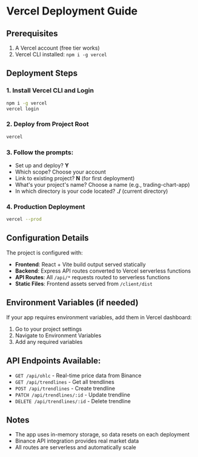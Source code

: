 # Vercel Deployment Guide

## Prerequisites
1. A Vercel account (free tier works)
2. Vercel CLI installed: `npm i -g vercel`

## Deployment Steps

### 1. Install Vercel CLI and Login
```bash
npm i -g vercel
vercel login
```

### 2. Deploy from Project Root
```bash
vercel
```

### 3. Follow the prompts:
- Set up and deploy? **Y**
- Which scope? Choose your account
- Link to existing project? **N** (for first deployment)
- What's your project's name? Choose a name (e.g., trading-chart-app)
- In which directory is your code located? **./** (current directory)

### 4. Production Deployment
```bash
vercel --prod
```

## Configuration Details

The project is configured with:
- **Frontend**: React + Vite build output served statically
- **Backend**: Express API routes converted to Vercel serverless functions
- **API Routes**: All `/api/*` requests routed to serverless functions
- **Static Files**: Frontend assets served from `/client/dist`

## Environment Variables (if needed)
If your app requires environment variables, add them in Vercel dashboard:
1. Go to your project settings
2. Navigate to Environment Variables
3. Add any required variables

## API Endpoints Available:
- `GET /api/ohlc` - Real-time price data from Binance
- `GET /api/trendlines` - Get all trendlines
- `POST /api/trendlines` - Create trendline
- `PATCH /api/trendlines/:id` - Update trendline
- `DELETE /api/trendlines/:id` - Delete trendline

## Notes
- The app uses in-memory storage, so data resets on each deployment
- Binance API integration provides real market data
- All routes are serverless and automatically scale